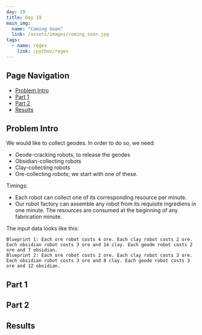```yaml
---
day: 19
title: Day 19
main_img:
  name: "Coming Soon"
  link: /assets/images/coming_soon.jpg
tags: 
  - name: regex
    link: /python/regex
---
```


## Page Navigation

- [Problem Intro](#problem-intro)
- [Part 1](#part-1)
- [Part 2](#part-2)
- [Results](#results)

## Problem Intro

We would like to collect geodes.  In order to do so, we need:

- Geode-cracking robots, to release the geodes
- Obsidian-collecting robots
- Clay-collecting robots
- Ore-collecting robots; we start with one of these.

Timings:
- Each robot can collect one of its corresponding resource per minute.
- Our robot factory can assemble any robot from its requisite ingrediens in one minute.
  The resources are consumed at the beginning of any fabrication minute.

The input data looks like this:

```text
Blueprint 1: Each ore robot costs 4 ore. Each clay robot costs 2 ore. Each obsidian robot costs 3 ore and 14 clay. Each geode robot costs 2 ore and 7 obsidian.
Blueprint 2: Each ore robot costs 2 ore. Each clay robot costs 3 ore. Each obsidian robot costs 3 ore and 8 clay. Each geode robot costs 3 ore and 12 obsidian.
```

## Part 1

## Part 2

## Results